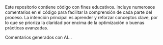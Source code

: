 Este repositorio contiene código con fines educativos. Incluye numerosos comentarios en el código para facilitar la comprensión de cada parte del proceso. La intención principal es aprender y reforzar conceptos clave, por lo que se prioriza la claridad por encima de la optimización o buenas prácticas avanzadas.

Comentarios generados con AI...
